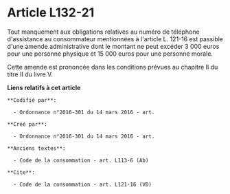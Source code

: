 # Article L132-21

Tout manquement aux obligations relatives au numéro de téléphone d'assistance au consommateur mentionnées à l'article L.
121-16 est passible d'une amende administrative dont le montant ne peut excéder 3 000 euros pour une personne physique et 15
000 euros pour une personne morale. 

Cette amende est prononcée dans les conditions prévues au chapitre II du titre II du livre V.

**Liens relatifs à cet article**

	**Codifié par**:

	  - Ordonnance n°2016-301 du 14 mars 2016 - art.

	**Créé par**:

	  - Ordonnance n°2016-301 du 14 mars 2016 - art.

	**Anciens textes**:

	  - Code de la consommation - art. L113-6 (Ab)

	**Cite**:

	  - Code de la consommation - art. L121-16 (VD)
